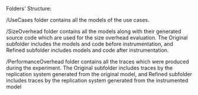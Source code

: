Folders' Structure:

/UseCases folder contains all the models of the use cases.

/SizeOverhead folder contains all the models along with their generated source code which are used for the size overhead evaluation. The Original subfolder includes the models and code before instrumentation, and Refined subfolder includes models and code after instrumentation.


/PerformanceOverhead folder contains all the traces which were produced during the experiment. The Original subfolder includes traces by the replication system generated from the original model, and Refined subfolder includes traces by the replication system generated from the instrumented model
